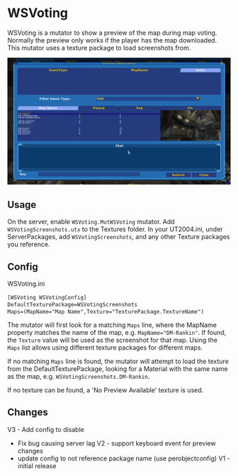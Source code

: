 # WSVoting


WSVoting is a mutator to show a preview of the map during map voting.  Normally the preview only works if the player has the map downloaded.  This mutator uses a texture package to load screenshots from.

![image](Pics/Preview.png)


## Usage 

On the server, enable `WSVoting.MutWSVoting` mutator.  Add `WSVotingScreenshots.utx` to the Textures folder.  In your UT2004.ini, under ServerPackages, add `WSVotingScreenshots`, and any other Texture packages you reference.


## Config

WSVoting.ini
```
[WSVoting WSVotingConfig]
DefaultTexturePackage=WSVotingScreenshots
Maps=(MapName="Map Name",Texture="TexturePackage.TextureName")
```

The mutator will first look for a matching `Maps` line, where the MapName property matches the name of the map, e.g. `MapName="DM-Rankin"`.  If found, the `Texture` value will be used as the screenshot for that map. Using the `Maps` list allows using different texture packages for different maps. 

If no matching `Maps` line is found, the mutator will attempt to load the texture from the DefaultTexturePackage, looking for a Material with the same name as the map, e.g. `WSVotingScreenshots.DM-Rankin`.  

If no texture can be found, a 'No Preview Available' texture is used.


## Changes

V3 - Add config to disable
   - Fix bug causing server lag 
V2 - support keyboard event for preview changes
   - update config to not reference package name (use perobjectconfig)
V1 - initial release

